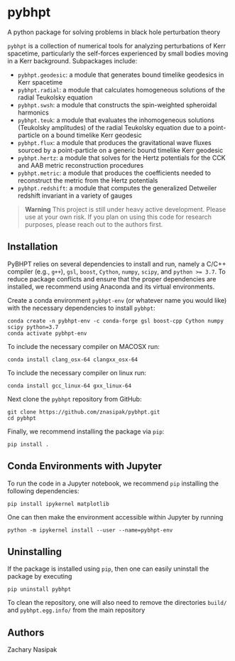 # pybhpt

A python package for solving problems in black hole perturbation theory

`pybhpt` is a collection of numerical tools for analyzing perturbations of Kerr spacetime, particularly the self-forces experienced by small bodies moving in a Kerr background. Subpackages include: 

- `pybhpt.geodesic`: a module that generates bound timelike geodesics in Kerr spacetime
- `pybhpt.radial`: a module that calculates homogeneous solutions of the radial Teukolsky equation
- `pybhpt.swsh`: a module that constructs the spin-weighted spheroidal harmonics
- `pybhpt.teuk`: a module that evaluates the inhomogeneous solutions (Teukolsky amplitudes) of the radial Teukolsky equation due to a point-particle on a bound timelike Kerr geodesic
- `pybhpt.flux`: a module that produces the gravitational wave fluxes sourced by a point-particle on a generic bound timelike Kerr geodesic
- `pybhpt.hertz`: a module that solves for the Hertz potentials for the CCK and AAB metric reconstruction procedures
- `pybhpt.metric`: a module that produces the coefficients needed to reconstruct the metric from the Hertz potentials
- `pybhpt.redshift`: a module that computes the generalized Detweiler redshift invariant in a variety of gauges

> **Warning**
> This project is still under heavy active development. Please use at your own risk. If you plan on using this code for research purposes, please reach out to the authors first.

## Installation

PyBHPT relies on several dependencies to install and run, namely a C/C++ compiler (e.g., `g++`), `gsl`, `boost`, `Cython`, `numpy`, `scipy`, and `python >= 3.7`.
To reduce package conflicts and ensure that the proper dependencies are installed,
we recommend using Anaconda and its virtual environments.

Create a conda environment `pybhpt-env` (or whatever name you would like)
with the necessary dependencies to install `pybhpt`:
```
conda create -n pybhpt-env -c conda-forge gsl boost-cpp Cython numpy scipy python=3.7
conda activate pybhpt-env
```
To include the necessary compiler on MACOSX run:
```
conda install clang_osx-64 clangxx_osx-64
```
To include the necessary compiler on linux run:
```
conda install gcc_linux-64 gxx_linux-64
```
Next clone the `pybhpt` repository from GitHub:
```
git clone https://github.com/znasipak/pybhpt.git
cd pybhpt
```
Finally, we recommend installing the package via `pip`:
```
pip install .
```

## Conda Environments with Jupyter

To run the code in a Jupyter notebook, we recommend `pip` installing the following dependencies:
```
pip install ipykernel matplotlib
```
One can then make the environment accessible within Jupyter by running
```
python -m ipykernel install --user --name=pybhpt-env
```

## Uninstalling

If the package is installed using `pip`, then one can easily uninstall the package by executing
```
pip uninstall pybhpt
```
To clean the repository, one will also need to remove the directories `build/` and `pybhpt.egg.info/` from the main repository 

## Authors

Zachary Nasipak